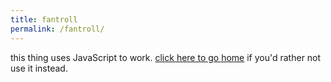 ```yaml
---
title: fantroll
permalink: /fantroll/
---
```


<!--
    I might as well just not use markdown here

    but I will (ab)use jekyll
-->
<canvas id="troll-canvas" width="400" height="400">
    this thing uses JavaScript to work.
    <a href="/">click here to go home</a> if you'd rather not use it instead.
</canvas>
<script src="/things/fantroll/fantroll.js"></script>
